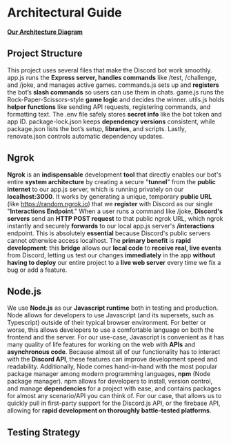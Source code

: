 # Architectural Guide

**[Our Architecture Diagram](https://github.com/CSS360-2025-Fall/SAAF/blob/20e11ea9162876c9a13c854384a747808e2be3e4/architecture.png)**

## Project Structure
This project uses several files that make the Discord bot work smoothly. app.js runs the **Express server, handles commands** like /test, /challenge, and /joke, and manages active games. commands.js sets up and **registers** the bot’s **slash commands** so users can use them in chats. game.js runs the Rock-Paper-Scissors-style **game logic** and decides the winner. utils.js holds **helper functions** like sending API requests, registering commands, and formatting text. The .env file safely stores **secret info** like the bot token and app ID. package-lock.json keeps **dependency versions** consistent, while package.json lists the bot’s setup, **libraries**, and scripts. Lastly, renovate.json controls automatic dependency updates.

## Ngrok

**Ngrok** is an **indispensable** development **tool** that directly enables our bot's entire **system architecture** by creating a secure "**tunnel**" from the **public internet** to our app.js server, which is running privately on our **localhost:3000**. It works by generating a unique, temporary **public URL** (like https://random.ngrok.io) that we **register** with Discord as our single "**Interactions Endpoint**." When a user runs a command like /joke, **Discord's servers** send an **HTTP POST request** to that public ngrok URL, which ngrok instantly and securely **forwards** to our local app.js server's **/interactions** endpoint. This is absolutely **essential** because Discord's public servers cannot otherwise access localhost. The **primary benefit** is **rapid development**: this **bridge** allows our **local code** to **receive real, live events** from Discord, letting us test our changes **immediately** in the app **without having to deploy** our entire project to a **live web server** every time we fix a bug or add a feature.

## Node.js

We use **Node.js** as our **Javascript runtime** both in testing and production. Node allows for developers to use Javascript (and its supersets, such as Typescript) outside of their typical browser environment. For better or worse, this allows developers to use a comfortable language on both the frontend and the server. For our use-case, Javascript is convenient as it has many quality of life features for working on the web with **APIs** and **asynchronous code**. Because almost all of our functionality has to interact with the **Discord API**, these features can improve development speed and readability. Additionally, Node comes hand-in-hand with the most popular package manager among modern programming languages, **npm** (Node package manager). npm allows for developers to install, version control, and manage **dependencies** for a project with ease, and contains packages for almost any scenario/API you can think of. For our case, that allows us to quickly pull in first-party support for the Discord.js API, or the firebase API, allowing for **rapid development on thoroughly battle-tested platforms**.

## Testing Strategy
